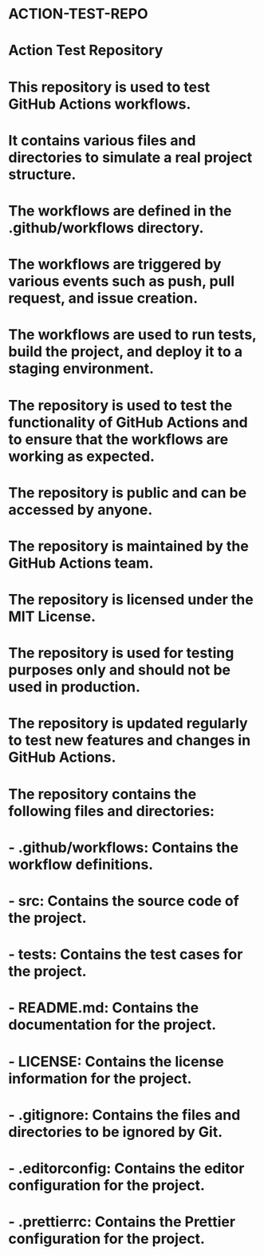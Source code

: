 # ACTION-TEST-REPO
# Action Test Repository
# This repository is used to test GitHub Actions workflows.
# It contains various files and directories to simulate a real project structure.
# The workflows are defined in the .github/workflows directory.
# The workflows are triggered by various events such as push, pull request, and issue creation.
# The workflows are used to run tests, build the project, and deploy it to a staging environment.
# The repository is used to test the functionality of GitHub Actions and to ensure that the workflows are working as expected.
# The repository is public and can be accessed by anyone.
# The repository is maintained by the GitHub Actions team.
# The repository is licensed under the MIT License.
# The repository is used for testing purposes only and should not be used in production.
# The repository is updated regularly to test new features and changes in GitHub Actions.
# The repository contains the following files and directories:
# - .github/workflows: Contains the workflow definitions.
# - src: Contains the source code of the project.
# - tests: Contains the test cases for the project.
# - README.md: Contains the documentation for the project.
# - LICENSE: Contains the license information for the project.
# - .gitignore: Contains the files and directories to be ignored by Git.
# - .editorconfig: Contains the editor configuration for the project.
# - .prettierrc: Contains the Prettier configuration for the project.

    